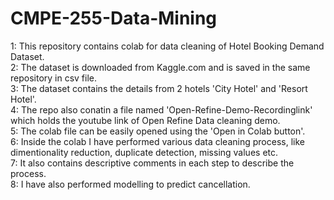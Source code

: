 # CMPE-255-Data-Mining
1: This repository contains colab for data cleaning of Hotel Booking Demand Dataset.<br />
2: The dataset is downloaded from Kaggle.com and is saved in the same repository in csv file.<br />
3: The dataset contains the details from 2 hotels 'City Hotel' and 'Resort Hotel'.<br />
4: The repo also conatin a file named 'Open-Refine-Demo-Recordinglink' which holds the youtube link of Open Refine Data cleaning demo.<br />
5: The colab file can be easily opened using the 'Open in Colab button'.<br />
6: Inside the colab I have performed various data cleaning process, like dimentionality reduction, duplicate detection, missing values etc.<br />
7: It also contains descriptive comments in each step to describe the process.<br />
8: I have also performed modelling to predict cancellation.

